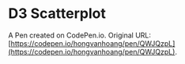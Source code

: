 # D3 Scatterplot

A Pen created on CodePen.io. Original URL: [https://codepen.io/hongvanhoang/pen/QWJQzpL](https://codepen.io/hongvanhoang/pen/QWJQzpL).

